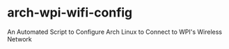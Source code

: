 # arch-wpi-wifi-config
An Automated Script to Configure Arch Linux to Connect to WPI's Wireless Network
